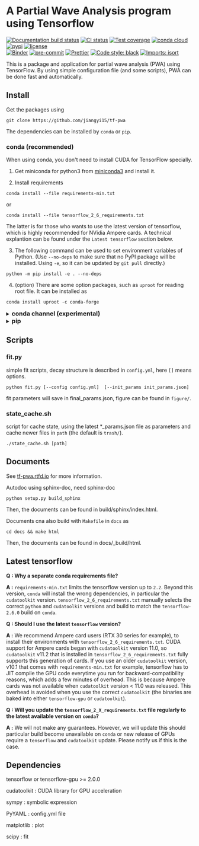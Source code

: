# A Partial Wave Analysis program using Tensorflow

[![Documentation build status](https://readthedocs.org/projects/tf-pwa/badge/?version=latest)](https://tf-pwa.readthedocs.io)
[![CI status](https://github.com/jiangyi15/tf-pwa/workflows/CI/badge.svg)](https://github.com/jiangyi15/tf-pwa/actions?query=branch%3Adev+workflow%3ACI)
[![Test coverage](https://codecov.io/gh/jiangyi15/tf-pwa/branch/dev/graph/badge.svg)](https://codecov.io/gh/jiangyi15/tf-pwa)
[![conda cloud](https://anaconda.org/jiangyi15/tf-pwa/badges/version.svg)](https://anaconda.org/jiangyi15/tf-pwa)
[![pypi](https://img.shields.io/pypi/v/TFPWA)](https://pypi.org/project/TFPWA/)
[![license](https://anaconda.org/jiangyi15/tf-pwa/badges/license.svg)](https://choosealicense.com/licenses/mit/)
<br>
[![Binder](https://mybinder.org/badge_logo.svg)](https://mybinder.org/v2/gh/jiangyi15/tf-pwa/HEAD)
[![pre-commit](https://img.shields.io/badge/pre--commit-enabled-brightgreen)](https://github.com/pre-commit/pre-commit)
[![Prettier](https://camo.githubusercontent.com/687a8ae8d15f9409617d2cc5a30292a884f6813a/68747470733a2f2f696d672e736869656c64732e696f2f62616467652f636f64655f7374796c652d70726574746965722d6666363962342e7376673f7374796c653d666c61742d737175617265)](https://prettier.io/)
[![Code style: black](https://img.shields.io/badge/code%20style-black-000000.svg)](https://github.com/psf/black)
[![Imports: isort](https://img.shields.io/badge/%20imports-isort-%231674b1?style=flat&labelColor=ef8336)](https://pycqa.github.io/isort/)

This is a package and application for partial wave analysis (PWA) using
TensorFlow. By using simple configuration file (and some scripts), PWA can be
done fast and automatically.

## Install

Get the packages using

```
git clone https://github.com/jiangyi15/tf-pwa
```

The dependencies can be installed by `conda` or `pip`.

### conda (recommended)

When using conda, you don't need to install CUDA for TensorFlow specially.

1. Get miniconda for python3 from
   [miniconda3](https://docs.conda.io/en/latest/miniconda.html) and install it.

2. Install requirements

```
conda install --file requirements-min.txt
```
or
```
conda install --file tensorflow_2_6_requirements.txt
```

The latter is for those who wants to use the latest version of tensorflow, which is highly recommended for NVidia Ampere cards. A technical explantion can be found under the `Latest tensorflow` section below.

3. The following command can be used to set environment variables of Python.
   (Use `--no-deps` to make sure that no PyPI package will be installed. Using
   `-e`, so it can be updated by `git pull` directly.)

```
python -m pip install -e . --no-deps
```

4. (option) There are some option packages, such as `uproot` for reading root
   file. It can be installed as

```
conda install uproot -c conda-forge
```

<details><summary>
<h3 style="display: inline"> conda channel (experimental) </h3>
</summary><p>

A pre-built conda package (Linux only) is also provided, just run following
command to install it.

```
conda config --add channels jiangyi15
conda install tf-pwa
```

</p></details>

<details><summary>
<h3 style="display: inline"> pip </h3>
</summary><p>
When using `pip`, you will need to install CUDA to use GPU. Just run the
following command :

```bash
python3 -m pip install -e .
```

To contribute to the project, please also install additional developer tools
with:

```bash
python3 -m pip install -e .[dev]
```

</p></details>

## Scripts

### fit.py

simple fit scripts, decay structure is described in `config.yml`, here `[]`
means options.

```
python fit.py [--config config.yml]  [--init_params init_params.json]
```

fit parameters will save in final_params.json, figure can be found in
`figure/`.

### state_cache.sh

script for cache state, using the latest \*\_params.json file as parameters and
cache newer files in `path` (the default is `trash/`).

```
./state_cache.sh [path]
```

## Documents

See [tf-pwa.rtfd.io](http://tf-pwa.readthedocs.io) for more information.

Autodoc using sphinx-doc, need sphinx-doc

```
python setup.py build_sphinx
```

Then, the documents can be found in build/sphinx/index.html.

Documents cna also build with `Makefile` in `docs` as

```
cd docs && make html
```

Then, the documents can be found in docs/\_build/html.

## Latest tensorflow

**Q : Why a separate conda requirements file?**

**A :** `requirements-min.txt` limits the tensorflow version up to `2.2`. Beyond this version, `conda` will install the wrong dependencies, in particular the `cudatoolkit` version. `tensorflow_2_6_requirements.txt` manually selects the correct `python` and `cudatoolkit` versions and build to match the `tensorflow-2.6.0` build on `conda`.


**Q : Should I use the latest `tensorflow` version?**

**A :** We recommend Ampere card users (RTX 30 series for example), to install their environments with `tensorflow_2_6_requirements.txt`. CUDA support for Ampere cards began with `cudatoolkit` version 11.0, so `cudatoolkit` v11.2 that is installed in `tensorflow_2_6_requirements.txt` fully supports this generation of cards. If you use an older `cudatoolkit` version, v10.1 that comes with `requirements-min.txt` for example, tensorflow has to JIT compile the GPU code everytime you run for backward-compatibility reasons, which adds a few minutes of overhead. This is because Ampere cards was not available when `cudatoolkit` version < 11.0 was released. This overhead is avoided when you use the correct `cudatoolkit` (the binaries are baked into either `tensorflow-gpu` or `cudatoolkit`).


**Q : Will you update the `tensorflow_2_X_requirements.txt` file regularly to the latest available version on `conda`?**

**A :** We will not make any guarantees. However, we will update this should particular build become unavailable on `conda` or new release of GPUs require a `tensorflow` and `cudatoolkit` update. Please notify us if this is the case.


## Dependencies

tensorflow or tensorflow-gpu >= 2.0.0

cudatoolkit : CUDA library for GPU acceleration

sympy : symbolic expression

PyYAML : config.yml file

matplotlib : plot

scipy : fit
